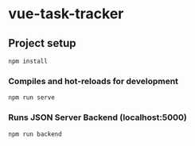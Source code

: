 # vue-task-tracker

## Project setup
```
npm install
```

### Compiles and hot-reloads for development
```
npm run serve
```

### Runs JSON Server Backend (localhost:5000)
```
npm run backend
```